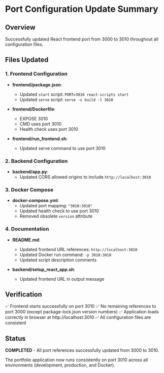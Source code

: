 # Port Configuration Update Summary

## Overview
Successfully updated React frontend port from 3000 to 3010 throughout all configuration files.

## Files Updated

### 1. Frontend Configuration
- **frontend/package.json**: 
  - Updated `start` script: `PORT=3010 react-scripts start`
  - Updated `serve` script: `serve -s build -l 3010`

- **frontend/Dockerfile**: 
  - EXPOSE 3010
  - CMD uses port 3010
  - Health check uses port 3010

- **frontend/run_frontend.sh**: 
  - Updated serve command to use port 3010

### 2. Backend Configuration
- **backend/app.py**: 
  - Updated CORS allowed origins to include `http://localhost:3010`

### 3. Docker Compose
- **docker-compose.yml**: 
  - Updated port mapping: `"3010:3010"`
  - Updated health check to use port 3010
  - Removed obsolete `version` attribute

### 4. Documentation
- **README.md**: 
  - Updated frontend URL references: `http://localhost:3010`
  - Updated Docker run command: `-p 3010:3010`
  - Updated script description comments

- **backend/setup_react_app.sh**: 
  - Updated frontend URL in output message

## Verification
✅ Frontend starts successfully on port 3010
✅ No remaining references to port 3000 (except package-lock.json version numbers)
✅ Application loads correctly in browser at http://localhost:3010
✅ All configuration files are consistent

## Status
**COMPLETED** - All port references successfully updated from 3000 to 3010.

The portfolio application now runs consistently on port 3010 across all environments (development, production, and Docker).

